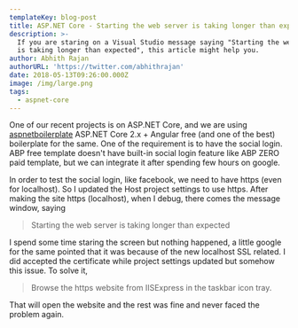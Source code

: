 ```yaml
---
templateKey: blog-post
title: ASP.NET Core - Starting the web server is taking longer than expected
description: >-
  If you are staring on a Visual Studio message saying "Starting the web server
  is taking longer than expected", this article might help you.
author: Abhith Rajan
authorURL: 'https://twitter.com/abhithrajan'
date: 2018-05-13T09:26:00.000Z
image: /img/large.png
tags:
  - aspnet-core
---
```

One of our recent projects is on ASP.NET Core, and we are using [aspnetboilerplate](https://www.aspnetboilerplate.com/) ASP.NET Core 2.x + Angular free (and one of the best) boilerplate for the same. One of the requirement is to have the social login. ABP free template doesn't have built-in social login feature like ABP ZERO paid template, but we can integrate it after spending few hours on google.

In order to test the social login, like facebook, we need to have https (even for localhost). So I updated the Host project settings to use https. After making the site https (localhost), when I debug, there comes the message window, saying

> Starting the web server is taking longer than expected

I spend some time staring the screen but nothing happened, a little google for the same pointed that it was because of the new localhost SSL related. I did accepted the certificate while project settings updated but somehow this issue. To solve it,

> Browse the https website from IISExpress in the taskbar icon tray.

That will open the website and the rest was fine and never faced the problem again. 
